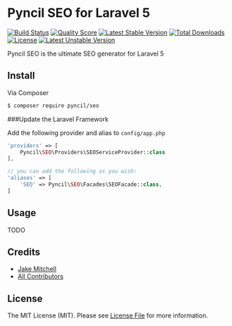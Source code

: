 # Pyncil SEO for Laravel 5

[![Build Status][ico-build]][link-travis]
[![Quality Score][ico-scrutinizer]][link-scrutinizer]
[![Latest Stable Version][ico-stable]][link-packagist]
[![Total Downloads][ico-downloads]][link-packagist]
[![License][ico-license]][link-license]
[![Latest Unstable Version][ico-unstable]][link-packagist]

Pyncil SEO is the ultimate SEO generator for Laravel 5

## Install

Via Composer

``` bash
$ composer require pyncil/seo
```

###Update the Laravel Framework

Add the following provider and alias to `config/app.php`

``` php
'providers' => [
    Pyncil\SEO\Providers\SEOServiceProvider::class
],

// you can add the following as you wish:
'aliases' => [
    'SEO' => Pyncil\SEO\Facades\SEOFacade::class,
]
```

## Usage

TODO

## Credits

- [Jake Mitchell][link-author]
- [All Contributors][link-contributors]

## License

The MIT License (MIT). Please see [License File][link-license] for more information.

[ico-stable]: https://poser.pugx.org/pyncil/seo/v/stable
[ico-unstable]: https://poser.pugx.org/pyncil/seo/v/unstable
[ico-downloads]: https://poser.pugx.org/pyncil/seo/downloads
[ico-license]: https://poser.pugx.org/pyncil/seo/license
[ico-scrutinizer]: https://scrutinizer-ci.com/g/Pyncil/SEO/badges/quality-score.png?b=master
[ico-build]: https://travis-ci.org/Pyncil/SEO.svg

[link-travis]: https://travis-ci.org/Pyncil/SEO
[link-packagist]: https://packagist.org/packages/pyncil/seo
[link-scrutinizer]: https://scrutinizer-ci.com/g/Pyncil/SEO
[link-license]: ./LICENSE
[link-author]: https://github.com/Pyncil
[link-contributors]: ../../contributors
